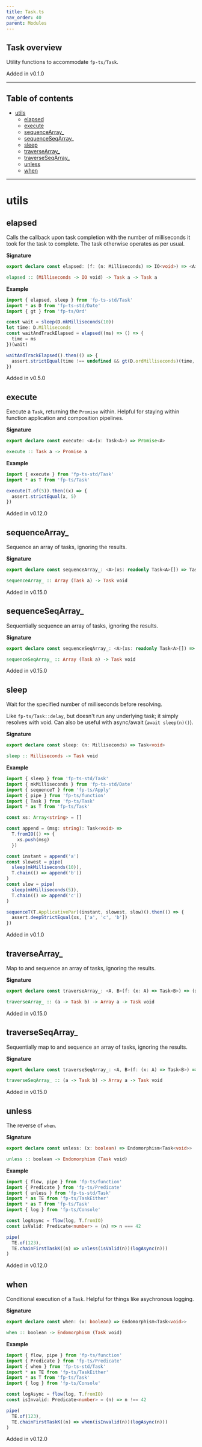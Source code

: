 ```yaml
---
title: Task.ts
nav_order: 40
parent: Modules
---
```


## Task overview

Utility functions to accommodate `fp-ts/Task`.

Added in v0.1.0

---

<h2 class="text-delta">Table of contents</h2>

- [utils](#utils)
  - [elapsed](#elapsed)
  - [execute](#execute)
  - [sequenceArray\_](#sequencearray_)
  - [sequenceSeqArray\_](#sequenceseqarray_)
  - [sleep](#sleep)
  - [traverseArray\_](#traversearray_)
  - [traverseSeqArray\_](#traverseseqarray_)
  - [unless](#unless)
  - [when](#when)

---

# utils

## elapsed

Calls the callback upon task completion with the number of milliseconds it
took for the task to complete. The task otherwise operates as per usual.

**Signature**

```ts
export declare const elapsed: (f: (n: Milliseconds) => IO<void>) => <A>(x: Task<A>) => Task<A>
```

```hs
elapsed :: (Milliseconds -> IO void) -> Task a -> Task a
```

**Example**

```ts
import { elapsed, sleep } from 'fp-ts-std/Task'
import * as D from 'fp-ts-std/Date'
import { gt } from 'fp-ts/Ord'

const wait = sleep(D.mkMilliseconds(10))
let time: D.Milliseconds
const waitAndTrackElapsed = elapsed((ms) => () => {
  time = ms
})(wait)

waitAndTrackElapsed().then(() => {
  assert.strictEqual(time !== undefined && gt(D.ordMilliseconds)(time, D.mkMilliseconds(0)), true)
})
```

Added in v0.5.0

## execute

Execute a `Task`, returning the `Promise` within. Helpful for staying within
function application and composition pipelines.

**Signature**

```ts
export declare const execute: <A>(x: Task<A>) => Promise<A>
```

```hs
execute :: Task a -> Promise a
```

**Example**

```ts
import { execute } from 'fp-ts-std/Task'
import * as T from 'fp-ts/Task'

execute(T.of(5)).then((x) => {
  assert.strictEqual(x, 5)
})
```

Added in v0.12.0

## sequenceArray\_

Sequence an array of tasks, ignoring the results.

**Signature**

```ts
export declare const sequenceArray_: <A>(xs: readonly Task<A>[]) => Task<void>
```

```hs
sequenceArray_ :: Array (Task a) -> Task void
```

Added in v0.15.0

## sequenceSeqArray\_

Sequentially sequence an array of tasks, ignoring the results.

**Signature**

```ts
export declare const sequenceSeqArray_: <A>(xs: readonly Task<A>[]) => Task<void>
```

```hs
sequenceSeqArray_ :: Array (Task a) -> Task void
```

Added in v0.15.0

## sleep

Wait for the specified number of milliseconds before resolving.

Like `fp-ts/Task::delay`, but doesn't run any underlying task; it simply
resolves with void. Can also be useful with async/await (`await sleep(n)()`).

**Signature**

```ts
export declare const sleep: (n: Milliseconds) => Task<void>
```

```hs
sleep :: Milliseconds -> Task void
```

**Example**

```ts
import { sleep } from 'fp-ts-std/Task'
import { mkMilliseconds } from 'fp-ts-std/Date'
import { sequenceT } from 'fp-ts/Apply'
import { pipe } from 'fp-ts/function'
import { Task } from 'fp-ts/Task'
import * as T from 'fp-ts/Task'

const xs: Array<string> = []

const append = (msg: string): Task<void> =>
  T.fromIO(() => {
    xs.push(msg)
  })

const instant = append('a')
const slowest = pipe(
  sleep(mkMilliseconds(10)),
  T.chain(() => append('b'))
)
const slow = pipe(
  sleep(mkMilliseconds(5)),
  T.chain(() => append('c'))
)

sequenceT(T.ApplicativePar)(instant, slowest, slow)().then(() => {
  assert.deepStrictEqual(xs, ['a', 'c', 'b'])
})
```

Added in v0.1.0

## traverseArray\_

Map to and sequence an array of tasks, ignoring the results.

**Signature**

```ts
export declare const traverseArray_: <A, B>(f: (x: A) => Task<B>) => (xs: readonly A[]) => Task<void>
```

```hs
traverseArray_ :: (a -> Task b) -> Array a -> Task void
```

Added in v0.15.0

## traverseSeqArray\_

Sequentially map to and sequence an array of tasks, ignoring the results.

**Signature**

```ts
export declare const traverseSeqArray_: <A, B>(f: (x: A) => Task<B>) => (xs: readonly A[]) => Task<void>
```

```hs
traverseSeqArray_ :: (a -> Task b) -> Array a -> Task void
```

Added in v0.15.0

## unless

The reverse of `when`.

**Signature**

```ts
export declare const unless: (x: boolean) => Endomorphism<Task<void>>
```

```hs
unless :: boolean -> Endomorphism (Task void)
```

**Example**

```ts
import { flow, pipe } from 'fp-ts/function'
import { Predicate } from 'fp-ts/Predicate'
import { unless } from 'fp-ts-std/Task'
import * as TE from 'fp-ts/TaskEither'
import * as T from 'fp-ts/Task'
import { log } from 'fp-ts/Console'

const logAsync = flow(log, T.fromIO)
const isValid: Predicate<number> = (n) => n === 42

pipe(
  TE.of(123),
  TE.chainFirstTaskK((n) => unless(isValid(n))(logAsync(n)))
)
```

Added in v0.12.0

## when

Conditional execution of a `Task`. Helpful for things like asychronous
logging.

**Signature**

```ts
export declare const when: (x: boolean) => Endomorphism<Task<void>>
```

```hs
when :: boolean -> Endomorphism (Task void)
```

**Example**

```ts
import { flow, pipe } from 'fp-ts/function'
import { Predicate } from 'fp-ts/Predicate'
import { when } from 'fp-ts-std/Task'
import * as TE from 'fp-ts/TaskEither'
import * as T from 'fp-ts/Task'
import { log } from 'fp-ts/Console'

const logAsync = flow(log, T.fromIO)
const isInvalid: Predicate<number> = (n) => n !== 42

pipe(
  TE.of(123),
  TE.chainFirstTaskK((n) => when(isInvalid(n))(logAsync(n)))
)
```

Added in v0.12.0

